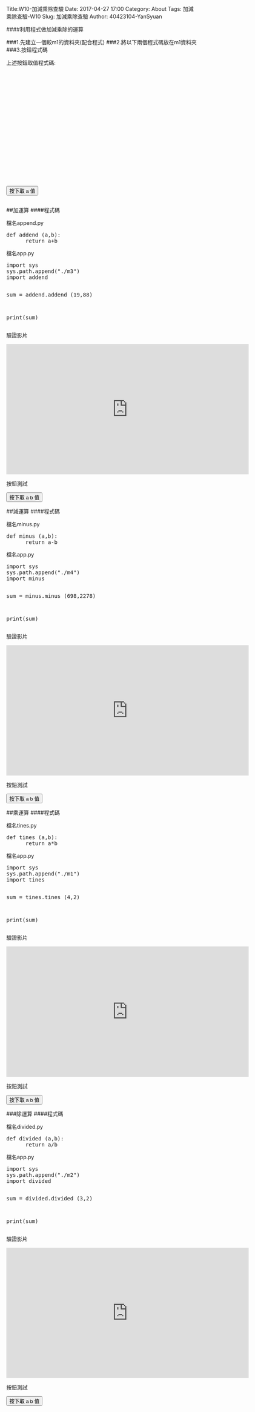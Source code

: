 Title:W10-加減乘除查驗
Date: 2017-04-27 17:00
Category: About
Tags:  加減乘除查驗-W10
Slug: 加減乘除查驗
Author: 40423104-YanSyuan



####利用程式做加減乘除的運算


<!-- PELICAN_END_SUMMARY -->
###1.先建立一個較m1的資料夾(配合程式)
###2.將以下兩個程式碼放在m1資料夾
###3.按鈕程式碼


上述按鈕取值程式碼:
<pre class="brush: python">
<!-- 導入 Brython 標準程式庫 -->
 
<script src="../data/Brython-3.3.1/brython.js"></script>
<script src="../data/Brython-3.3.1/brython_stdlib.js"></script>
 
<!-- 啟動 Brython -->
<script>
window.onload=function(){
// 設定 data/py 為共用程式路徑
brython({debug:1, pythonpath:['./../data/py']});
}
</script>
 
<!-- 以下實際利用  Brython 畫四連桿 trace point 路徑-->
<!--<canvas id="w10" width="800" height="600"></canvas>-->

<div id="container" width="600" height="400"></div>
 
<script type="text/python3">
from browser import document as doc
from browser import html
import math
container = doc['container']
degree = math.pi/180
def button1(event):
    a = input("give me a")
    container <= str(math.cos(60*degree)+float(a))
doc["button1"].bind("click", button1)
</script>
<button id="button1">按下取 a 值</button>
</pre>

##加運算
####程式碼
<p>檔名append.py</p>
<pre>
def addend (a,b):
      return a+b
</pre>
<p>檔名app.py</p>
<pre>
import sys
sys.path.append("./m3")
import addend

sum = addend.addend (19,88)

print(sum)
</pre>

驗證影片

<iframe src="https://player.vimeo.com/video/215938725" width="640" height="344" frameborder="0" webkitallowfullscreen mozallowfullscreen allowfullscreen></iframe>

按鈕測試

<!-- 導入 Brython 標準程式庫 -->
<script src="../data/Brython-3.3.1/brython.js"></script>
<script src="../data/Brython-3.3.1/brython_stdlib.js"></script>
 
<!-- 啟動 Brython -->
<script>
window.onload=function(){
// 設定 data/py 為共用程式路徑
brython({debug:1, pythonpath:['./../data/py']});
}
</script>
 
<!-- 以下實際利用  Brython 畫四連桿 trace point 路徑-->
<!--<canvas id="w10" width="800" height="600"></canvas>-->
 
<div id="container" width="600" height="400"></div>
 
<script type="text/python3">
from browser import document as doc
from browser import html
import math
container = doc['container']
degree = math.pi/180
def button1(event):
    a = input("give me a")
    b = input("give me b")
    container <= str(float(a)+float(b))
doc["button1"].bind("click", button1)

</script>
<button id="button1">按下取 a b 值</button>

##減運算
####程式碼
<p>檔名minus.py</p>
<pre>
def minus (a,b):
      return a-b
</pre>
<p>檔名app.py</p>
<pre>
import sys
sys.path.append("./m4")
import minus

sum = minus.minus (698,2278)

print(sum)
</pre>

驗證影片

<iframe src="https://player.vimeo.com/video/215939173" width="640" height="344" frameborder="0" webkitallowfullscreen mozallowfullscreen allowfullscreen></iframe>

按鈕測試

<!-- 導入 Brython 標準程式庫 -->
 
<script src="../data/Brython-3.3.1/brython.js"></script>
<script src="../data/Brython-3.3.1/brython_stdlib.js"></script>
 
<!-- 啟動 Brython -->
<script>
window.onload=function(){
// 設定 data/py 為共用程式路徑
brython({debug:1, pythonpath:['./../data/py']});
}
</script>
 
<!-- 以下實際利用  Brython 畫四連桿 trace point 路徑-->
<!--<canvas id="w10" width="800" height="600"></canvas>-->
 
<div id="container1" width="600" height="400"></div>
 
<script type="text/python3">
from browser import document as doc
from browser import html
import math
container = doc['container1']
degree = math.pi/180
def button2(event):
    a = input("give me a")
    b = input("give me b")
    container <= str(float(a)-float(b))
doc["button2"].bind("click", button2)

</script>
<button id="button2">按下取 a b 值</button>


##乘運算
####程式碼
<p>檔名tines.py</p>
<pre>
def tines (a,b):
      return a*b
</pre>
<p>檔名app.py</p>
<pre>
import sys
sys.path.append("./m1")
import tines

sum = tines.tines (4,2)

print(sum)
</pre>

驗證影片

<iframe src="https://player.vimeo.com/video/215937328" width="640" height="344" frameborder="0" webkitallowfullscreen mozallowfullscreen allowfullscreen></iframe>

按鈕測試

<!-- 導入 Brython 標準程式庫 -->
 
<script src="../data/Brython-3.3.1/brython.js"></script>
<script src="../data/Brython-3.3.1/brython_stdlib.js"></script>
 
<!-- 啟動 Brython -->
<script>
window.onload=function(){
// 設定 data/py 為共用程式路徑
brython({debug:1, pythonpath:['./../data/py']});
}
</script>
 
<!-- 以下實際利用  Brython 畫四連桿 trace point 路徑-->
<!--<canvas id="w10" width="800" height="600"></canvas>-->
 
<div id="container3" width="600" height="400"></div>
 
<script type="text/python3">
from browser import document as doc
from browser import html
import math
container = doc['container3']
degree = math.pi/180
def button3(event):
    a = input("give me a")
    b = input("give me b")
    container <= str(float(a)*float(b))
doc["button3"].bind("click", button3)

</script>
<button id="button3">按下取 a b 值</button>

###除運算
####程式碼
<p>檔名divided.py</p>
<pre>
def divided (a,b):
      return a/b
</pre>
<p>檔名app.py</p>
<pre>
import sys
sys.path.append("./m2")
import divided

sum = divided.divided (3,2)

print(sum)
</pre>

驗證影片

<iframe src="https://player.vimeo.com/video/215938127" width="640" height="344" frameborder="0" webkitallowfullscreen mozallowfullscreen allowfullscreen></iframe>

按鈕測試

<!-- 導入 Brython 標準程式庫 -->
 
<script src="../data/Brython-3.3.1/brython.js"></script>
<script src="../data/Brython-3.3.1/brython_stdlib.js"></script>
 
<!-- 啟動 Brython -->
<script>
window.onload=function(){
// 設定 data/py 為共用程式路徑
brython({debug:1, pythonpath:['./../data/py']});
}
</script>
 
<!-- 以下實際利用  Brython 畫四連桿 trace point 路徑-->
<!--<canvas id="w10" width="800" height="600"></canvas>-->
 
<div id="container4" width="600" height="400"></div>
 
<script type="text/python3">
from browser import document as doc
from browser import html
import math
container = doc['container4']
degree = math.pi/180
def button4(event):
    a = input("give me a")
    b = input("give me b")
    container <= str(float(a)/float(b))
doc["button4"].bind("click", button4)

</script> 
<button id="button4">按下取 a b 值</button>


